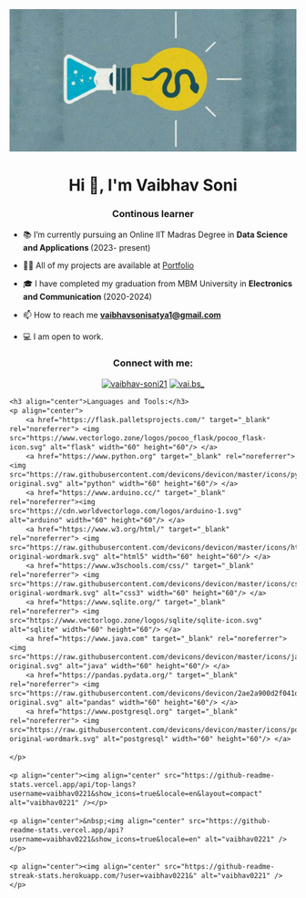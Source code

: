 ![logo](https://github.com/Vaibhav0221/Vaibhav0221/blob/main/1000235067-02.jpeg)

<h1 align="center">Hi 👋, I'm Vaibhav Soni</h1>
<h3 align="center">Continous learner</h3>

- 📚 I’m currently pursuing an Online IIT Madras Degree in  <strong> Data Science and Applications </strong>    (2023- present)

- 👨‍💻 All of my projects are available at [Portfolio](https://vaibhav0221.github.io/CV/)

- 🎓 I have completed my graduation from MBM University in <strong> Electronics and Communication </strong>    (2020-2024)

- 📫 How to reach me **vaibhavsonisatya1@gmail.com**

- 💻 I am open to work.

<h3 align="center">Connect with me:</h3>

<p align="center">
    <a href="https://linkedin.com/in/vaibhav-soni21" target="blank"><img align="center" src="https://raw.githubusercontent.com/rahuldkjain/github-profile-readme-generator/master/src/images/icons/Social/linked-in-alt.svg" alt="vaibhav-soni21" height="60" width="60" /></a>
    <a href="https://instagram.com/vai.bs_" target="blank"><img align="center" src="https://raw.githubusercontent.com/rahuldkjain/github-profile-readme-generator/master/src/images/icons/Social/instagram.svg" alt="vai.bs_" height="60" width="60" /></a>
    </p>

    <h3 align="center">Languages and Tools:</h3>
    <p align="center"> 
        <a href="https://flask.palletsprojects.com/" target="_blank" rel="noreferrer"> <img src="https://www.vectorlogo.zone/logos/pocoo_flask/pocoo_flask-icon.svg" alt="flask" width="60" height="60"/> </a>
        <a href="https://www.python.org" target="_blank" rel="noreferrer"> <img src="https://raw.githubusercontent.com/devicons/devicon/master/icons/python/python-original.svg" alt="python" width="60" height="60"/> </a> 
        <a href="https://www.arduino.cc/" target="_blank" rel="noreferrer"><img src="https://cdn.worldvectorlogo.com/logos/arduino-1.svg" alt="arduino" width="60" height="60"/> </a> 
        <a href="https://www.w3.org/html/" target="_blank" rel="noreferrer"> <img src="https://raw.githubusercontent.com/devicons/devicon/master/icons/html5/html5-original-wordmark.svg" alt="html5" width="60" height="60"/> </a> 
        <a href="https://www.w3schools.com/css/" target="_blank" rel="noreferrer"> <img src="https://raw.githubusercontent.com/devicons/devicon/master/icons/css3/css3-original-wordmark.svg" alt="css3" width="60" height="60"/> </a> 
        <a href="https://www.sqlite.org/" target="_blank" rel="noreferrer"> <img src="https://www.vectorlogo.zone/logos/sqlite/sqlite-icon.svg" alt="sqlite" width="60" height="60"/> </a> 
        <a href="https://www.java.com" target="_blank" rel="noreferrer"> <img src="https://raw.githubusercontent.com/devicons/devicon/master/icons/java/java-original.svg" alt="java" width="60" height="60"/> </a> 
        <a href="https://pandas.pydata.org/" target="_blank" rel="noreferrer"> <img src="https://raw.githubusercontent.com/devicons/devicon/2ae2a900d2f041da66e950e4d48052658d850630/icons/pandas/pandas-original.svg" alt="pandas" width="60" height="60"/> </a> 
        <a href="https://www.postgresql.org" target="_blank" rel="noreferrer"> <img src="https://raw.githubusercontent.com/devicons/devicon/master/icons/postgresql/postgresql-original-wordmark.svg" alt="postgresql" width="60" height="60"/> </a> 
        
    </p>
    
    <p align="center"><img align="center" src="https://github-readme-stats.vercel.app/api/top-langs?username=vaibhav0221&show_icons=true&locale=en&layout=compact" alt="vaibhav0221" /></p>

    <p align="center">&nbsp;<img align="center" src="https://github-readme-stats.vercel.app/api?username=vaibhav0221&show_icons=true&locale=en" alt="vaibhav0221" /></p>

    <p align="center"><img align="center" src="https://github-readme-streak-stats.herokuapp.com/?user=vaibhav0221&" alt="vaibhav0221" /></p>
